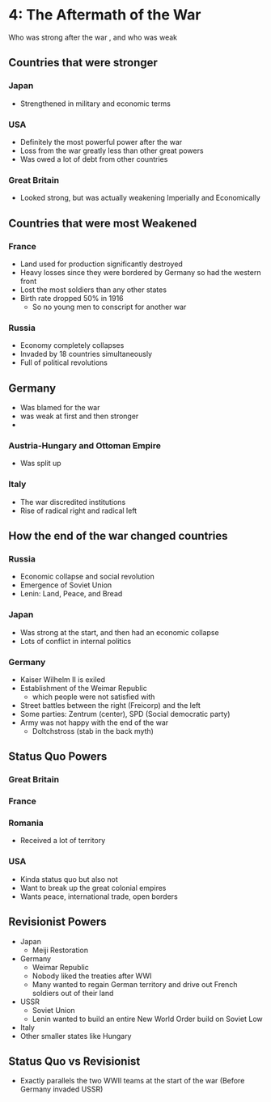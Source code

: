 # 4: The Aftermath of the War

Who was strong after the war ,
and who was weak

## Countries that were stronger
### Japan
* Strengthened in military and economic terms

### USA
* Definitely the most powerful power after the war
* Loss from the war greatly less than other great powers
* Was owed a lot of debt from other countries

### Great Britain
* Looked strong, but was actually weakening Imperially and Economically

## Countries that were most Weakened
### France
* Land used for production significantly destroyed
* Heavy losses since they were bordered by Germany so had the western front  
* Lost the most soldiers than any other states
* Birth rate dropped 50% in 1916
	* So no young men to conscript for another war

### Russia
* Economy completely collapses
* Invaded by 18 countries simultaneously
* Full of political revolutions

## Germany
* Was blamed for the war
* was weak at first and then stronger
* 
### Austria-Hungary and Ottoman Empire
* Was split up

### Italy
* The war discredited institutions 
* Rise of radical right and radical left


## How the end of the war changed countries
### Russia
* Economic collapse and social revolution
* Emergence of Soviet Union
* Lenin: Land, Peace, and Bread

### Japan
* Was strong at the start, and then had an economic collapse
* Lots of conflict in internal politics

### Germany
* Kaiser Wilhelm II is exiled 
* Establishment of the Weimar Republic
	* which people were not satisfied with
* Street battles between the right (Freicorp) and the left
* Some parties: Zentrum (center), SPD (Social democratic party)
* Army was not happy with the end of the war
	* Doltchstross (stab in the back myth)


## Status Quo Powers
### Great Britain

### France

### Romania
* Received a lot of territory 

### USA
* Kinda status quo but also not
* Want to break up the great colonial empires
* Wants peace, international trade, open borders


## Revisionist Powers
* Japan
	* Meiji Restoration
* Germany
	* Weimar Republic
	* Nobody liked the treaties after WWI
	* Many wanted to regain German territory and drive out French soldiers out of their land
* USSR
	* Soviet Union
	* Lenin wanted to build an entire New World Order build on Soviet Low
* Italy
* Other smaller states like Hungary

## Status Quo vs Revisionist
* Exactly parallels the two WWII teams at the start of the war (Before Germany invaded USSR)